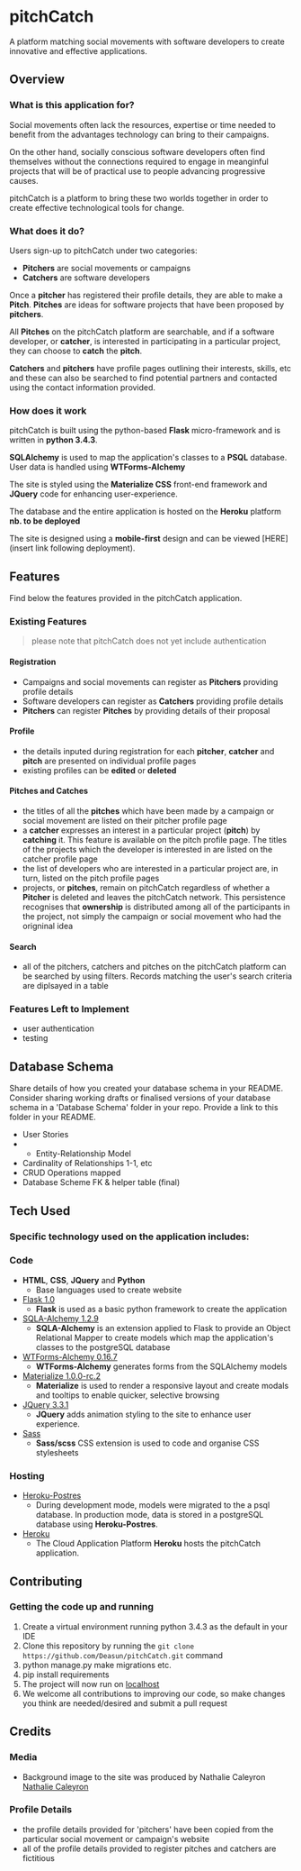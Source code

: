 # pitchCatch
A platform matching social movements with software developers to create innovative and effective applications.

## Overview
 
### What is this application for?
Social movements often lack the resources, expertise or time needed to benefit from the advantages technology can bring to their campaigns. 

On the other hand, socially conscious software developers often find themselves without the connections required to engage in meanginful projects that will be of practical use to people advancing progressive causes.

pitchCatch is a platform to bring these two worlds together in order to create effective technological tools for change.

### What does it do?
Users sign-up to pitchCatch under two categories:
* **Pitchers** are social movements or campaigns
* **Catchers** are software developers

Once a **pitcher** has registered their profile details, they are able to make a **Pitch**. **Pitches** are ideas for software projects that have been proposed by **pitchers**.

All **Pitches** on the pitchCatch platform are searchable, and if a software developer, or **catcher**, is interested in participating in a particular project, they can choose to **catch** the **pitch**.   

**Catchers** and **pitchers** have profile pages outlining their interests, skills, etc and these can also be searched to find potential partners and contacted using the contact information provided. 


### How does it work
 
pitchCatch is built using the python-based **Flask** micro-framework and is written in **python 3.4.3**. 

**SQLAlchemy** is used to map the application's classes to a **PSQL** database. User data is handled using **WTForms-Alchemy**

The site is styled using the **Materialize CSS** front-end framework and **JQuery** code for enhancing user-experience. 

The database and the entire application is hosted on the **Heroku** platform **nb. to be deployed** 

The site is designed using a **mobile-first** design and can be viewed [HERE](insert link following deployment). 


## Features
Find below the features provided in the pitchCatch application. 
### Existing Features

> please note that pitchCatch does not yet include authentication

#### Registration
* Campaigns and social movements can register as **Pitchers** providing profile details 
* Software developers can register as **Catchers** providing profile details
* **Pitchers** can register **Pitches** by providing details of their proposal

#### Profile
* the details inputed during registration for each **pitcher**, **catcher** and **pitch** are presented on individual profile pages 
* existing profiles can be **edited** or **deleted**

#### Pitches and Catches
* the titles of all the **pitches** which have been made by a campaign or social movement are listed on their pitcher profile page 
* a **catcher** expresses an interest in a particular project (**pitch**) by **catching** it. This feature is available on the pitch profile page. The titles of the projects which the developer is interested in are listed on the catcher profile page
* the list of developers who are interested in a particular project are, in turn, listed on the pitch profile pages
* projects, or **pitches**, remain on pitchCatch regardless of whether a **Pitcher** is deleted and leaves the pitchCatch network. This persistence recognises that **ownership** is distributed among all of the participants in the project, not simply the campaign or social movement who had the origninal idea

#### Search
* all of the pitchers, catchers and pitches on the pitchCatch platform can be searched by using filters. Records matching the user's search criteria are diplsayed in a table  


### Features Left to Implement
- user authentication
- testing


## Database Schema
Share details of how you created your database schema in your README. Consider sharing working drafts or finalised versions of your database schema in a 'Database Schema' folder in your repo. Provide a link to this folder in your README.


- User Stories
- - Entity-Relationship Model
- Cardinality of Relationships 1-1, etc
- CRUD Operations mapped
- Database Scheme FK & helper table (final)


## Tech Used

### Specific technology used on the application includes:

### Code
- **HTML**, **CSS**, **JQuery** and **Python**
  - Base languages used to create website
- [Flask 1.0](http://flask.pocoo.org/docs/1.0/)
    - **Flask** is used as a basic python framework to create the application
- [SQLA-Alchemy 1.2.9](https://www.sqlalchemy.org/)
    - **SQLA-Alchemy** is an extension applied to Flask to provide an Object Relational Mapper to create models which map the application's classes to the postgreSQL database 
- [WTForms-Alchemy 0.16.7](https://www.djangoproject.com/)
    - **WTForms-Alchemy** generates forms from the SQLAlchemy models
- [Materialize 1.0.0-rc.2](https://materializecss.com/)
    - **Materialize** is used to render a responsive layout and create modals and tooltips to enable quicker, selective browsing
- [JQuery 3.3.1](https://jquery.com)
    - **JQuery** adds animation styling to the site to enhance user experience.
- [Sass](https://sass-lang.com/)
    - **Sass/scss** CSS extension is used to code and organise CSS stylesheets

### Hosting
- [Heroku-Postres](https://www.heroku.com/postgres)
    - During development mode, models were migrated to the a psql database. In production mode, data is stored in a postgreSQL database using **Heroku-Postres**.
- [Heroku](https://www.heroku.com/)
    - The Cloud Application Platform **Heroku** hosts the pitchCatch application.


## Contributing
 
### Getting the code up and running

1. Create a virtual environment running python 3.4.3 as the default in your IDE
2. Clone this repository by running the ```git clone https://github.com/Deasun/pitchCatch.git``` command
3. python manage.py make migrations etc.
4. pip install requirements
5. The project will now run on [localhost](http://127.0.0.1:8080)
6. We welcome all contributions to improving our code, so make changes you think are needed/desired and submit a pull request

## Credits

### Media
- Background image to the site was produced by Nathalie Caleyron [Nathalie Caleyron](https://www.instagram.com/nathaliecaleyron/)

### Profile Details
- the profile details provided for 'pitchers' have been copied from the particular social movement or campaign's website 
- all of the profile details provided to register pitches and catchers are fictitious




